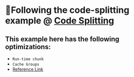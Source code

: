 # :whale:Following the code-splitting example @ [Code Splitting](https://webpack.js.org/guides/code-splitting)

## This example here has the following optimizations:
- `Run-time chunk`
- `Cache Groups`
- [Reference Link](https://webpack.js.org/guides/caching/#extracting-boilerplate)
